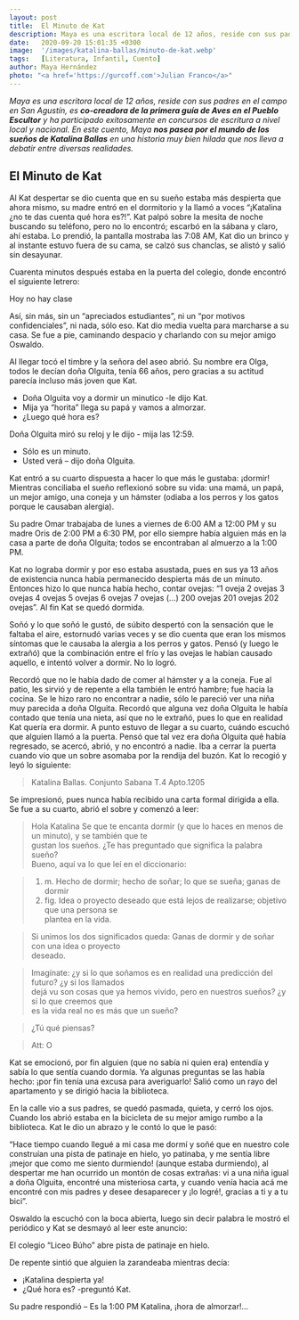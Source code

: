 ```yaml
---
layout: post
title:  El Minuto de Kat
description: Maya es una escritora local de 12 años, reside con sus padres en el campo en San Agustín, es co-creadora de la primera guía de Aves en el Pueblo Escultor
date:   2020-09-20 15:01:35 +0300
image:  '/images/katalina-ballas/minuto-de-kat.webp'
tags:   [Literatura, Infantil, Cuento]
author: Maya Hernández
photo: "<a href='https://gurcoff.com'>Julian Franco</a>"
---
```

*Maya es una escritora local de 12 años, reside con sus padres en el campo en San Agustín, es **co-creadora de la primera guía de Aves en el Pueblo Escultor** y ha participado exitosamente en concursos de escritura a nivel local y nacional. En este cuento, Maya **nos pasea por el mundo de los sueños de Katalina Ballas** en una historia muy bien hilada que nos lleva a debatir entre diversas realidades.*

## El Minuto de Kat

Al Kat despertar se dio cuenta que en su sueño estaba más despierta que ahora mismo, su madre entró en el dormitorio y la llamó a voces “¡Katalina ¿no te das cuenta qué hora es?!”. Kat palpó sobre la mesita de noche buscando su teléfono, pero no lo encontró; escarbó en la sábana y claro, ahí estaba. Lo prendió, la pantalla mostraba las 7:08 AM, Kat dio un brinco y al instante estuvo fuera de su cama, se calzó sus chanclas, se alistó y salió sin desayunar.

Cuarenta minutos después estaba en la puerta del colegio, donde encontró el siguiente letrero:

Hoy no hay clase

Así, sin más, sin un “apreciados estudiantes”, ni un “por motivos confidenciales”, ni nada, sólo eso. Kat dio media vuelta para marcharse a su casa. Se fue a pie, caminando despacio y charlando con su mejor amigo Oswaldo.

Al llegar tocó el timbre y la señora del aseo abrió. Su nombre era Olga, todos le decían doña Olguita, tenía 66 años, pero gracias a su actitud parecía incluso más joven que Kat.

- Doña Olguita voy a dormir un minutico -le dijo Kat.
- Mija ya “horita” llega su papá y vamos a almorzar.
- ¿Luego qué hora es?

Doña Olguita miró su reloj y le dijo - mija las 12:59.

- Sólo es un minuto.
- Usted verá – dijo doña Olguita.

Kat entró a su cuarto dispuesta a hacer lo que más le gustaba: ¡dormir! Mientras conciliaba el sueño reflexionó sobre su vida: una mamá, un papá, un mejor amigo, una coneja y un hámster (odiaba a los perros y los gatos porque le causaban alergia).

Su padre Omar trabajaba de lunes a viernes de 6:00 AM a 12:00 PM y su madre Oris de 2:00 PM a 6:30 PM, por ello siempre había alguien más en la casa a parte de doña Olguita; todos se encontraban al almuerzo a la 1:00 PM.

Kat no lograba dormir y por eso estaba asustada, pues en sus ya 13 años de existencia nunca había permanecido despierta más de un minuto. Entonces hizo lo que nunca había hecho, contar ovejas: “1 oveja 2 ovejas 3 ovejas 4 ovejas 5 ovejas 6 ovejas 7 ovejas (…) 200 ovejas 201 ovejas 202 ovejas”. Al fin Kat se quedó dormida.

Soñó y lo que soñó le gustó, de súbito despertó con la sensación que le faltaba el aire, estornudó varias veces y se dio cuenta que eran los mismos síntomas que le causaba la alergia a los perros y gatos. Pensó (y luego le extrañó) que la combinación entre el frío y las ovejas le habían causado aquello, e intentó volver a dormir. No lo logró.

Recordó que no le había dado de comer al hámster y a la coneja. Fue al patio, les sirvió y de repente a ella también le entró hambre; fue hacia la cocina. Se le hizo raro no encontrar a nadie, sólo le pareció ver una niña muy parecida a doña Olguita. Recordó que alguna vez doña Olguita le había contado que tenía una nieta, así que no le extrañó, pues lo que en realidad Kat quería era dormir. A punto estuvo de llegar a su cuarto, cuándo escuchó que alguien llamó a la puerta. Pensó que tal vez era doña Olguita qué había regresado, se acercó, abrió, y no encontró a nadie. Iba a cerrar la puerta cuando vio que un sobre asomaba por la rendija del buzón. Kat lo recogió y leyó lo siguiente:

>Katalina Ballas.
>Conjunto Sabana
>T.4
>Apto.1205

Se impresionó, pues nunca había recibido una carta formal dirigida a ella. Se fue a su cuarto, abrió el sobre y comenzó a leer:

>Hola Katalina
Se que te encanta dormir (y que lo haces en menos de un minuto), y se también que te  
gustan los sueños. ¿Te has preguntado que significa la palabra sueño?  
Bueno, aquí va lo que leí en el diccionario:  

>1. m. Hecho de dormir; hecho de soñar; lo que se sueña; ganas de dormir  
>2. fig. Idea o proyecto deseado que está lejos de realizarse; objetivo que una persona se  
plantea en la vida.

>Si unimos los dos significados queda: Ganas de dormir y de soñar con una idea o proyecto  
deseado.

>Imagínate: ¿y si lo que soñamos es en realidad una predicción del futuro? ¿y si los llamados  
dejá vu son cosas que ya hemos vivido, pero en nuestros sueños? ¿y si lo que creemos que  
es la vida real no es más que un sueño?

>¿Tú qué piensas?

>Att: O

Kat se emocionó, por fin alguien (que no sabía ni quien era) entendía y sabía lo que sentía cuando dormía. Ya algunas preguntas se las había hecho: ¡por fin tenía una excusa para averiguarlo! Salió como un rayo del apartamento y se dirigió hacia la biblioteca.

En la calle vio a sus padres, se quedó pasmada, quieta, y cerró los ojos. Cuando los abrió estaba en la bicicleta de su mejor amigo rumbo a la biblioteca. Kat le dio un abrazo y le contó lo que le pasó:

“Hace tiempo cuando llegué a mi casa me dormí y soñé que en nuestro cole construían una pista de patinaje en hielo, yo patinaba, y me sentía libre ¡mejor que como me siento durmiendo! (aunque estaba durmiendo), al despertar me han ocurrido un montón de cosas extrañas: vi a una niña igual a doña Olguita, encontré una misteriosa carta, y cuando venía hacia acá me encontré con mis padres y desee desaparecer y ¡lo logré!, gracias a ti y a tu bici”.

Oswaldo la escuchó con la boca abierta, luego sin decir palabra le mostró el periódico y Kat se desmayó al leer este anuncio:

El colegio “Liceo Búho” abre pista de patinaje en hielo.

De repente sintió que alguien la zarandeaba mientras decía:

- ¡Katalina despierta ya!
- ¿Qué hora es? -preguntó Kat.

Su padre respondió – Es la 1:00 PM Katalina, ¡hora de almorzar!...
